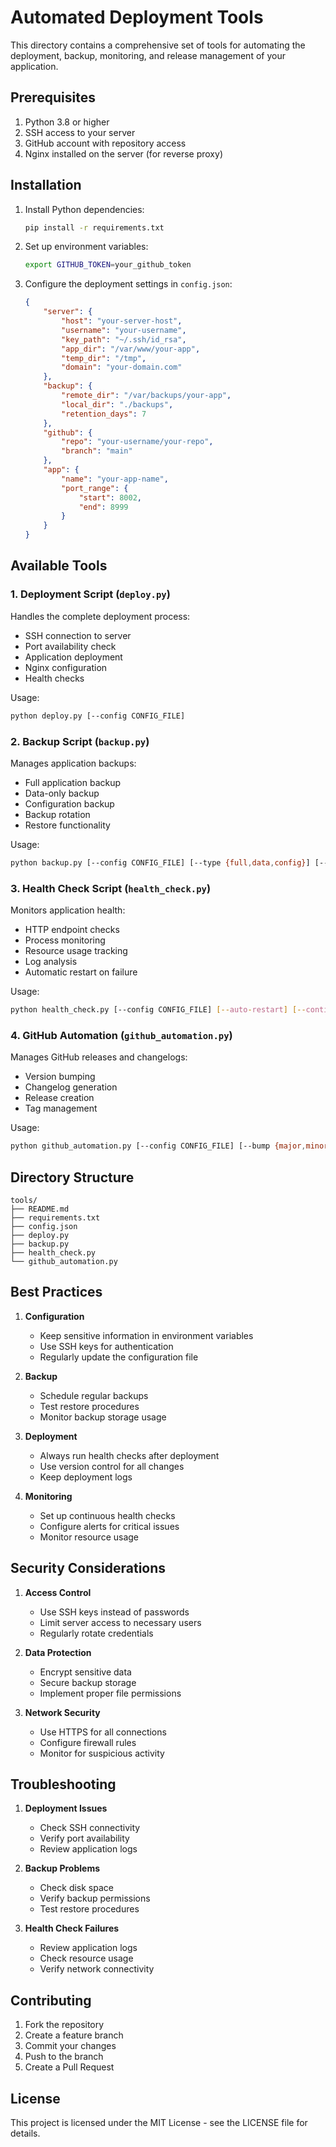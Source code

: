 # Automated Deployment Tools

This directory contains a comprehensive set of tools for automating the deployment, backup, monitoring, and release management of your application.

## Prerequisites

1. Python 3.8 or higher
2. SSH access to your server
3. GitHub account with repository access
4. Nginx installed on the server (for reverse proxy)

## Installation

1. Install Python dependencies:
   ```bash
   pip install -r requirements.txt
   ```

2. Set up environment variables:
   ```bash
   export GITHUB_TOKEN=your_github_token
   ```

3. Configure the deployment settings in `config.json`:
   ```json
   {
       "server": {
           "host": "your-server-host",
           "username": "your-username",
           "key_path": "~/.ssh/id_rsa",
           "app_dir": "/var/www/your-app",
           "temp_dir": "/tmp",
           "domain": "your-domain.com"
       },
       "backup": {
           "remote_dir": "/var/backups/your-app",
           "local_dir": "./backups",
           "retention_days": 7
       },
       "github": {
           "repo": "your-username/your-repo",
           "branch": "main"
       },
       "app": {
           "name": "your-app-name",
           "port_range": {
               "start": 8002,
               "end": 8999
           }
       }
   }
   ```

## Available Tools

### 1. Deployment Script (`deploy.py`)

Handles the complete deployment process:
- SSH connection to server
- Port availability check
- Application deployment
- Nginx configuration
- Health checks

Usage:
```bash
python deploy.py [--config CONFIG_FILE]
```

### 2. Backup Script (`backup.py`)

Manages application backups:
- Full application backup
- Data-only backup
- Configuration backup
- Backup rotation
- Restore functionality

Usage:
```bash
python backup.py [--config CONFIG_FILE] [--type {full,data,config}] [--restore BACKUP_NAME] [--list] [--cleanup]
```

### 3. Health Check Script (`health_check.py`)

Monitors application health:
- HTTP endpoint checks
- Process monitoring
- Resource usage tracking
- Log analysis
- Automatic restart on failure

Usage:
```bash
python health_check.py [--config CONFIG_FILE] [--auto-restart] [--continuous] [--interval SECONDS]
```

### 4. GitHub Automation (`github_automation.py`)

Manages GitHub releases and changelogs:
- Version bumping
- Changelog generation
- Release creation
- Tag management

Usage:
```bash
python github_automation.py [--config CONFIG_FILE] [--bump {major,minor,patch}] [--skip-push] [--skip-release]
```

## Directory Structure

```
tools/
├── README.md
├── requirements.txt
├── config.json
├── deploy.py
├── backup.py
├── health_check.py
└── github_automation.py
```

## Best Practices

1. **Configuration**
   - Keep sensitive information in environment variables
   - Use SSH keys for authentication
   - Regularly update the configuration file

2. **Backup**
   - Schedule regular backups
   - Test restore procedures
   - Monitor backup storage usage

3. **Deployment**
   - Always run health checks after deployment
   - Use version control for all changes
   - Keep deployment logs

4. **Monitoring**
   - Set up continuous health checks
   - Configure alerts for critical issues
   - Monitor resource usage

## Security Considerations

1. **Access Control**
   - Use SSH keys instead of passwords
   - Limit server access to necessary users
   - Regularly rotate credentials

2. **Data Protection**
   - Encrypt sensitive data
   - Secure backup storage
   - Implement proper file permissions

3. **Network Security**
   - Use HTTPS for all connections
   - Configure firewall rules
   - Monitor for suspicious activity

## Troubleshooting

1. **Deployment Issues**
   - Check SSH connectivity
   - Verify port availability
   - Review application logs

2. **Backup Problems**
   - Check disk space
   - Verify backup permissions
   - Test restore procedures

3. **Health Check Failures**
   - Review application logs
   - Check resource usage
   - Verify network connectivity

## Contributing

1. Fork the repository
2. Create a feature branch
3. Commit your changes
4. Push to the branch
5. Create a Pull Request

## License

This project is licensed under the MIT License - see the LICENSE file for details. 